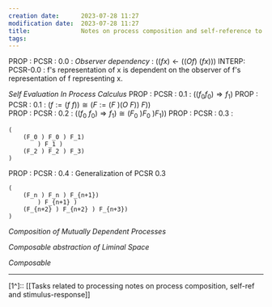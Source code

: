```yaml
---
creation date:		2023-07-28 11:27
modification date:	2023-07-28 11:27
title: 				Notes on process composition and self-reference to demonstrate stimulus-response
tags:
---
```


PROP : PCSR : 0.0 : $Observer\ dependency$ : $((f x) \leftarrow ((O f)\ (f x)))$
INTERP: PCSR-0.0 : f's representation of x is dependent on the observer of f's representation of f representing x.

*Self Evaluation In Process Calculus*
PROP : PCSR : 0.1 : $((f_0 f_0) \Rightarrow f_1)$
PROP : PCSR : 0.1 : $(f := (f\ f)) \cong (F:= (F\ )(O\ F))\ F))$  
PROP : PCSR : 0.2 : $((f_0\ f_0) \Rightarrow f_1) \cong (F_0\ ) F_0\ ) F_1))$
PROP : PCSR : 0.3 : 
```
(
	(F_0 ) F_0 ) F_1)
		) F_1 )
	(F_2 ) F_2 ) F_3)
)
```

PROP : PCSR : 0.4 : Generalization of PCSR 0.3
```
(
	(F_n ) F_n ) F_{n+1})
		) F_{n+1} )
	(F_{n+2} ) F_{n+2} ) F_{n+3})
)
```

*Composition of Mutually Dependent Processes*


*Composable abstraction of Liminal Space*

*Composable*

---
[1^]:: [[Tasks related to processing notes on process composition, self-ref and stimulus-response]]
